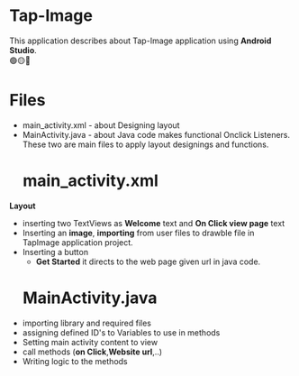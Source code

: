 # Tap-Image
This application describes about Tap-Image  application using **Android Studio**.<br> 
🟢🟡🔴<br>
# Files
- main_activity.xml - about Designing layout
- MainActivity.java - about Java code makes functional Onclick Listeners.
  These two are main files to apply layout designings and functions.<br>
  # main_activity.xml
**Layout**<br>
- inserting two TextViews as **Welcome** text and **On Click view page** text
- Inserting an **image**, **importing** from user files to drawble file in TapImage application project.
- Inserting a button
  - **Get Started** it directs to the web page given url in java code. 
  # MainActivity.java
- importing library and required files
- assigning defined ID's to Variables to use in methods
- Setting main activity content to view
- call methods (**on Click**,**Website url**,..)
- Writing logic to the methods
